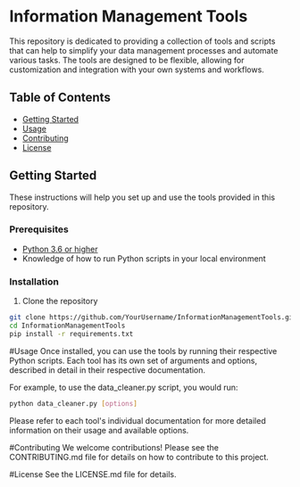 # Information Management Tools

This repository is dedicated to providing a collection of tools and scripts that can help to simplify your data management processes and automate various tasks. The tools are designed to be flexible, allowing for customization and integration with your own systems and workflows.

## Table of Contents

- [Getting Started](#getting-started)
- [Usage](#usage)
- [Contributing](#contributing)
- [License](#license)

## Getting Started

These instructions will help you set up and use the tools provided in this repository.

### Prerequisites

- [Python 3.6 or higher](https://www.python.org/downloads/)
- Knowledge of how to run Python scripts in your local environment

### Installation

1. Clone the repository
```bash
git clone https://github.com/YourUsername/InformationManagementTools.git
cd InformationManagementTools
pip install -r requirements.txt
```

#Usage
Once installed, you can use the tools by running their respective Python scripts. Each tool has its own set of arguments and options, described in detail in their respective documentation.

For example, to use the data_cleaner.py script, you would run:

```bash
python data_cleaner.py [options]
```
Please refer to each tool's individual documentation for more detailed information on their usage and available options.

#Contributing
We welcome contributions! Please see the CONTRIBUTING.md file for details on how to contribute to this project.

#License
See the LICENSE.md file for details.

